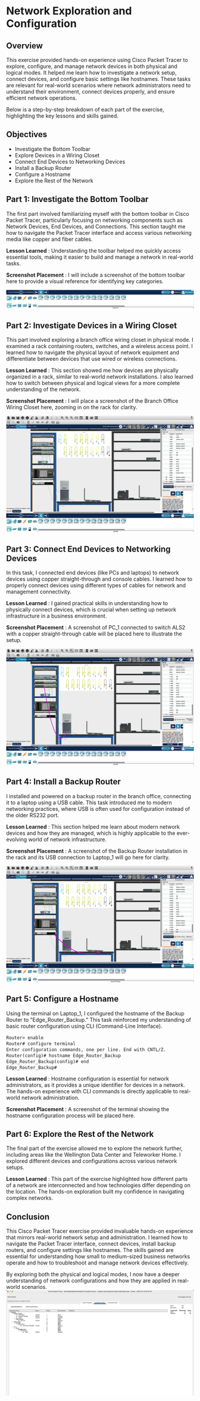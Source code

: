 # Network Exploration and Configuration

## Overview

This exercise provided hands-on experience using Cisco Packet Tracer to explore, configure, and manage network devices in both physical and logical modes. It helped me learn how to investigate a network setup, connect devices, and configure basic settings like hostnames. These tasks are relevant for real-world scenarios where network administrators need to understand their environment, connect devices properly, and ensure efficient network operations.

Below is a step-by-step breakdown of each part of the exercise, highlighting the key lessons and skills gained.

## Objectives

* Investigate the Bottom Toolbar
* Explore Devices in a Wiring Closet
* Connect End Devices to Networking Devices
* Install a Backup Router
* Configure a Hostname
* Explore the Rest of the Network

## Part 1: Investigate the Bottom Toolbar

The first part involved familiarizing myself with the bottom toolbar in Cisco Packet Tracer, particularly focusing on networking components such as Network Devices, End Devices, and Connections. This section taught me how to navigate the Packet Tracer interface and access various networking media like copper and fiber cables.

 **Lesson Learned** : Understanding the toolbar helped me quickly access essential tools, making it easier to build and manage a network in real-world tasks.

 **Screenshot Placement** : I will include a screenshot of the bottom toolbar here to provide a visual reference for identifying key categories.

![5](<Screenshot 2024-10-10 at 19.20.07.png>)

## Part 2: Investigate Devices in a Wiring Closet

This part involved exploring a branch office wiring closet in physical mode. I examined a rack containing routers, switches, and a wireless access point. I learned how to navigate the physical layout of network equipment and differentiate between devices that use wired or wireless connections.

 **Lesson Learned** : This section showed me how devices are physically organized in a rack, similar to real-world network installations. I also learned how to switch between physical and logical views for a more complete understanding of the network.

 **Screenshot Placement** : I will place a screenshot of the Branch Office Wiring Closet here, zooming in on the rack for clarity.

 ![4](<Screenshot 2024-10-10 at 19.21.03.png>)

## Part 3: Connect End Devices to Networking Devices

In this task, I connected end devices (like PCs and laptops) to network devices using copper straight-through and console cables. I learned how to properly connect devices using different types of cables for network and management connectivity.

 **Lesson Learned** : I gained practical skills in understanding how to physically connect devices, which is crucial when setting up network infrastructure in a business environment.

 **Screenshot Placement** : A screenshot of PC_1 connected to switch ALS2 with a copper straight-through cable will be placed here to illustrate the setup.

 ![6](<../Screenshot 2024-10-10 at 19.24.38.png>)

## Part 4: Install a Backup Router

I installed and powered on a backup router in the branch office, connecting it to a laptop using a USB cable. This task introduced me to modern networking practices, where USB is often used for configuration instead of the older RS232 port.

 **Lesson Learned** : This section helped me learn about modern network devices and how they are managed, which is highly applicable to the ever-evolving world of network infrastructure.

 **Screenshot Placement** : A screenshot of the Backup Router installation in the rack and its USB connection to Laptop_1 will go here for clarity.

![9](<../Screenshot 2024-10-10 at 19.26.04.png>)

## Part 5: Configure a Hostname

Using the terminal on Laptop_1, I configured the hostname of the Backup Router to "Edge_Router_Backup." This task reinforced my understanding of basic router configuration using CLI (Command-Line Interface).

```
Router> enable
Router# configure terminal
Enter configuration commands, one per line. End with CNTL/Z.
Router(config)# hostname Edge_Router_Backup
Edge_Router_Backup(config)# end
Edge_Router_Backup#
```

 **Lesson Learned** : Hostname configuration is essential for network administrators, as it provides a unique identifier for devices in a network. The hands-on experience with CLI commands is directly applicable to real-world network administration.

 **Screenshot Placement** : A screenshot of the terminal showing the hostname configuration process will be placed here.

## Part 6: Explore the Rest of the Network

The final part of the exercise allowed me to explore the network further, including areas like the Wellington Data Center and Teleworker Home. I explored different devices and configurations across various network setups.

 **Lesson Learned** : This part of the exercise highlighted how different parts of a network are interconnected and how technologies differ depending on the location. The hands-on exploration built my confidence in navigating complex networks.

## Conclusion

This Cisco Packet Tracer exercise provided invaluable hands-on experience that mirrors real-world network setup and administration. I learned how to navigate the Packet Tracer interface, connect devices, install backup routers, and configure settings like hostnames. The skills gained are essential for understanding how small to medium-sized business networks operate and how to troubleshoot and manage network devices effectively.

By exploring both the physical and logical modes, I now have a deeper understanding of network configurations and how they are applied in real-world scenarios.
![11](<Screenshot 2024-10-10 at 18.54.49.png>)